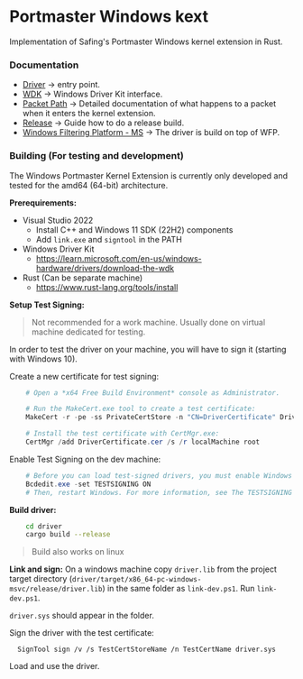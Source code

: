 # Portmaster Windows kext
Implementation of Safing's Portmaster Windows kernel extension in Rust.

### Documentation

- [Driver](driver/README.md) -> entry point.
- [WDK](wdk/README.md) -> Windows Driver Kit interface.
- [Packet Path](PacketFlow.md) -> Detailed documentation of what happens to a packet when it enters the kernel extension.
- [Release](release/README.md) -> Guide how to do a release build.
- [Windows Filtering Platform - MS](https://learn.microsoft.com/en-us/windows-hardware/drivers/network/roadmap-for-developing-wfp-callout-drivers) -> The driver is build on top of WFP.

### Building (For testing and development)

The Windows Portmaster Kernel Extension is currently only developed and tested for the amd64 (64-bit) architecture.

__Prerequirements:__

- Visual Studio 2022
    - Install C++ and Windows 11 SDK (22H2) components
    - Add `link.exe` and `signtool` in the PATH
- Windows Driver Kit
    - https://learn.microsoft.com/en-us/windows-hardware/drivers/download-the-wdk
- Rust (Can be separate machine)
    - https://www.rust-lang.org/tools/install

__Setup Test Signing:__

> Not recommended for a work machine. Usually done on virtual machine dedicated for testing.

In order to test the driver on your machine, you will have to sign it (starting with Windows 10).

Create a new certificate for test signing:

```ps1
    # Open a *x64 Free Build Environment* console as Administrator.

    # Run the MakeCert.exe tool to create a test certificate:
    MakeCert -r -pe -ss PrivateCertStore -n "CN=DriverCertificate" DriverCertificate.cer

    # Install the test certificate with CertMgr.exe:
    CertMgr /add DriverCertificate.cer /s /r localMachine root
```

Enable Test Signing on the dev machine:
```ps1
    # Before you can load test-signed drivers, you must enable Windows test mode. To do this, run this command:
    Bcdedit.exe -set TESTSIGNING ON
    # Then, restart Windows. For more information, see The TESTSIGNING Boot Configuration Option.
```

__Build driver:__

```sh
    cd driver
    cargo build --release
```
> Build also works on linux

__Link and sign:__
On a windows machine copy `driver.lib` from the project target directory (`driver/target/x86_64-pc-windows-msvc/release/driver.lib`) in the same folder as `link-dev.ps1`.
Run `link-dev.ps1`.

`driver.sys` should appear in the folder.

Sign the driver with the test certificate:
```
  SignTool sign /v /s TestCertStoreName /n TestCertName driver.sys
```
Load and use the driver.
